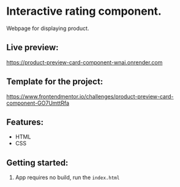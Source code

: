 # Interactive rating component.

Webpage for displaying product.

## Live preview:

https://product-preview-card-component-wnai.onrender.com

## Template for the project:

https://www.frontendmentor.io/challenges/product-preview-card-component-GO7UmttRfa

## Features:

- HTML
- CSS

## Getting started:

1. App requires no build, run the `index.html`
